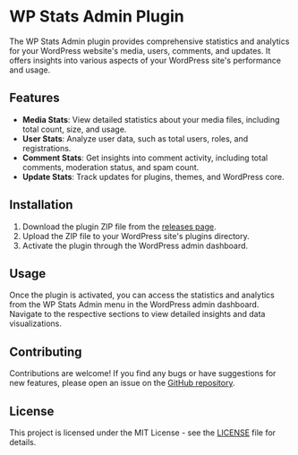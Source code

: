 # WP Stats Admin Plugin

The WP Stats Admin plugin provides comprehensive statistics and analytics for your WordPress website's media, users, comments, and updates. It offers insights into various aspects of your WordPress site's performance and usage.

## Features

- **Media Stats**: View detailed statistics about your media files, including total count, size, and usage.
- **User Stats**: Analyze user data, such as total users, roles, and registrations.
- **Comment Stats**: Get insights into comment activity, including total comments, moderation status, and spam count.
- **Update Stats**: Track updates for plugins, themes, and WordPress core.

## Installation

1. Download the plugin ZIP file from the [releases page](https://github.com/your-username/wp-stats-admin/releases).
2. Upload the ZIP file to your WordPress site's plugins directory.
3. Activate the plugin through the WordPress admin dashboard.

## Usage

Once the plugin is activated, you can access the statistics and analytics from the WP Stats Admin menu in the WordPress admin dashboard. Navigate to the respective sections to view detailed insights and data visualizations.

## Contributing

Contributions are welcome! If you find any bugs or have suggestions for new features, please open an issue on the [GitHub repository](https://github.com/mizou1255/wp-stats-admin).

## License

This project is licensed under the MIT License - see the [LICENSE](LICENSE) file for details.
